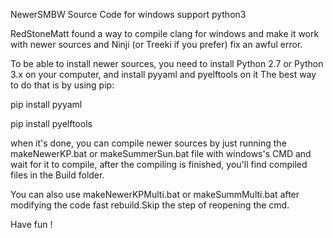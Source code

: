 NewerSMBW Source Code for windows support python3

RedStoneMatt found a way to compile clang for windows and make it work with newer sources and Ninji (or Treeki if you prefer) fix an awful error.

To be able to install newer sources, you need to install Python 2.7 or Python 3.x  on your computer, and install pyyaml and pyelftools on it 
The best way to do that is by using pip:

pip install pyyaml

pip install pyelftools


when it's done, you can compile newer sources by just running the makeNewerKP.bat or makeSummerSun.bat file with windows's CMD and wait for it to compile,
after the compiling is finished, you'll find compiled files in the Build folder.

You can also use makeNewerKPMulti.bat or makeSummMulti.bat after modifying the code fast rebuild.Skip the step of reopening the cmd.

Have fun !
